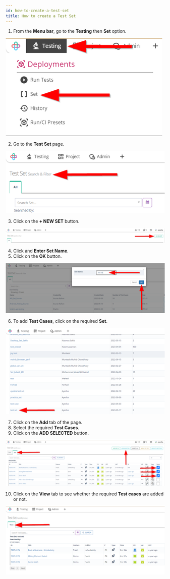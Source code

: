 ```yaml
---
id: how-to-create-a-test-set
title: How to create a Test Set
---
```


1. From the **Menu bar**, go to the **Testing** then **Set** option.

![](/img/how-tos/how-to-create-a-test-set/set-option.png)

2. Go to the **Test Set** page.

![](/img/how-tos/how-to-create-a-test-set/test-set.png)

3. Click on the **+ NEW SET** button.

![](/img/how-tos/how-to-create-a-test-set/new-set.png)

4. Click and **Enter Set Name**.
5. Click on the **OK** button.

![](/img/how-tos/how-to-create-a-test-set/set-name.png)

6. To add **Test Cases**, click on the required **Set**.

![](/img/how-tos/how-to-create-a-test-set/req-set.png)

7. Click on the **Add** tab of the page. 
8. Select the required **Test Cases**.
9. Click on the **ADD SELECTED** button.

![](/img/how-tos/how-to-create-a-test-set/add-tab.png)

10. Click on the **View** tab to see whether the required **Test cases** are added or not.

![](/img/how-tos/how-to-create-a-test-set/view-tab.png)